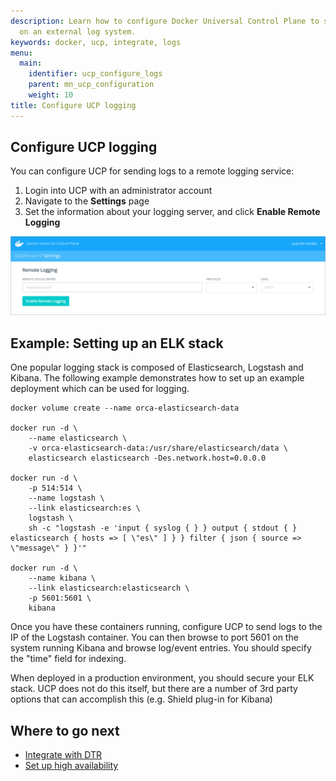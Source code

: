 ```yaml
---
description: Learn how to configure Docker Universal Control Plane to store your logs
  on an external log system.
keywords: docker, ucp, integrate, logs
menu:
  main:
    identifier: ucp_configure_logs
    parent: mn_ucp_configuration
    weight: 10
title: Configure UCP logging
---
```


## Configure UCP logging

You can configure UCP for sending logs to a remote logging service:

1. Login into UCP with an administrator account
2. Navigate to the **Settings** page
3. Set the information about your logging server, and click
**Enable Remote Logging**

![](../images/settings-log.png)

## Example: Setting up an ELK stack

One popular logging stack is composed of Elasticsearch, Logstash and
Kibana. The following example demonstrates how to set up an example
deployment which can be used for logging.

```none
docker volume create --name orca-elasticsearch-data

docker run -d \
    --name elasticsearch \
    -v orca-elasticsearch-data:/usr/share/elasticsearch/data \
    elasticsearch elasticsearch -Des.network.host=0.0.0.0

docker run -d \
    -p 514:514 \
    --name logstash \
    --link elasticsearch:es \
    logstash \
    sh -c "logstash -e 'input { syslog { } } output { stdout { } elasticsearch { hosts => [ \"es\" ] } } filter { json { source => \"message\" } }'"

docker run -d \
    --name kibana \
    --link elasticsearch:elasticsearch \
    -p 5601:5601 \
    kibana
```

Once you have these containers running, configure UCP to send logs to
the IP of the Logstash container. You can then browse to port 5601 on the system
running Kibana and browse log/event entries. You should specify the "time"
field for indexing.

When deployed in a production environment, you should secure your ELK
stack. UCP does not do this itself, but there are a number of 3rd party
options that can accomplish this (e.g. Shield plug-in for Kibana)

## Where to go next

* [Integrate with DTR](dtr-integration.md)
* [Set up high availability](../high-availability/set-up-high-availability.md)